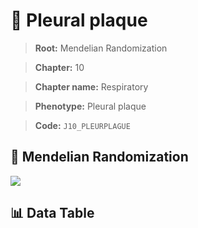 # 🧪 Pleural plaque

> **Root:** Mendelian Randomization

> **Chapter:** 10  

> **Chapter name:** Respiratory

> **Phenotype:** Pleural plaque  

> **Code:** `J10_PLEURPLAGUE`

## 🧬 Mendelian Randomization  

<img src="/MR/Figures/Forward/J10_PLEURPLAGUE.png"/>

## 📊 Data Table

<CsvTableMRF src="/public/MR/Data/Forward/J10_PLEURPLAGUE.csv"/>
